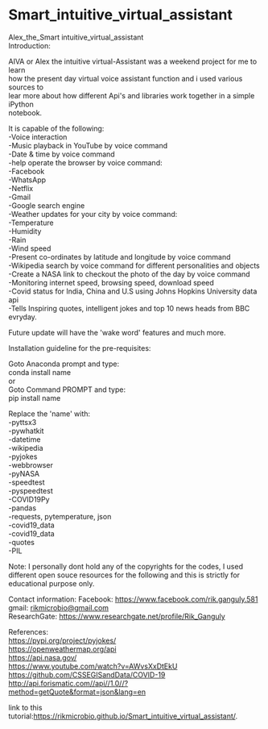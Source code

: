 # Smart_intuitive_virtual_assistant
Alex_the_Smart intuitive_virtual_assistant <br>
Introduction: <br>

AIVA or Alex the intuitive virtual-Assistant was a weekend project for me to learn <br> 
how the present day virtual voice assistant function and i used various sources to <br>
lear more about how different Api's and libraries work together in a simple iPython <br>
notebook.  <br>

It is capable of the following: <br>
-Voice interaction <br>
-Music playback in YouTube by voice command <br>
-Date & time by voice command <br>
-help operate the browser by voice command:<br>
	-Facebook <br>
	-WhatsApp <br>
	-Netflix <br>
	-Gmail <br>
	-Google search engine <br>
-Weather updates for your city by voice command: <br>
 	-Temperature <br>
	-Humidity <br>
	-Rain <br>
	-Wind speed <br>
-Present co-ordinates by latitude and longitude by voice command <br>
-Wikipedia search by voice command for different personalities and objects <br>
-Create a NASA link to checkout the photo of the day by voice command <br>
-Monitoring internet speed, browsing speed, download speed <br>
-Covid status for India, China and U.S using Johns Hopkins University data api <br>
-Tells Inspiring quotes, intelligent jokes and top 10 news heads from BBC evryday. <br>

Future update will have the 'wake word' features and much more.  <br>

Installation guideline for the pre-requisites: <br>

Goto Anaconda prompt and type: <br>
conda install name <br>
or <br>
Goto Command PROMPT and type: <br>
pip install name <br>

Replace the 'name' with: <br>
          -pyttsx3 <br>
          -pywhatkit <br>
          -datetime <br>
          -wikipedia <br>
          -pyjokes <br>
          -webbrowser <br>
          -pyNASA <br>
          -speedtest <br>
          -pyspeedtest <br>
          -COVID19Py <br>
          -pandas <br>
          -requests, pytemperature, json <br>
          -covid19_data <br>
          -covid19_data <br>
          -quotes <br>
          -PIL <br>
  
Note: I personally dont hold any of the copyrights for the codes, I used different open souce resources 
for the following and this is strictly for educational purpose only. <br>

Contact information:
Facebook: https://www.facebook.com/rik.ganguly.581 <br>
gmail: rikmicrobio@gmail.com <br>
ResearchGate: https://www.researchgate.net/profile/Rik_Ganguly <br>

References: <br>
https://pypi.org/project/pyjokes/ <br>
https://openweathermap.org/api <br>
https://api.nasa.gov/ <br>
https://www.youtube.com/watch?v=AWvsXxDtEkU <br>
https://github.com/CSSEGISandData/COVID-19 <br>
http://api.forismatic.com//api//1.0//?method=getQuote&format=json&lang=en <br>

link to this tutorial:https://rikmicrobio.github.io/Smart_intuitive_virtual_assistant/.
